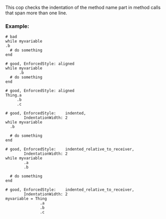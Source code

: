 This cop checks the indentation of the method name part in method calls
that span more than one line.

### Example:
    # bad
    while myvariable
    .b
      # do something
    end

    # good, EnforcedStyle: aligned
    while myvariable
          .b
      # do something
    end

    # good, EnforcedStyle: aligned
    Thing.a
         .b
         .c

    # good, EnforcedStyle:    indented,
            IndentationWidth: 2
    while myvariable
      .b

      # do something
    end

    # good, EnforcedStyle:    indented_relative_to_receiver,
            IndentationWidth: 2
    while myvariable
            .a
            .b

      # do something
    end

    # good, EnforcedStyle:    indented_relative_to_receiver,
            IndentationWidth: 2
    myvariable = Thing
                   .a
                   .b
                   .c
